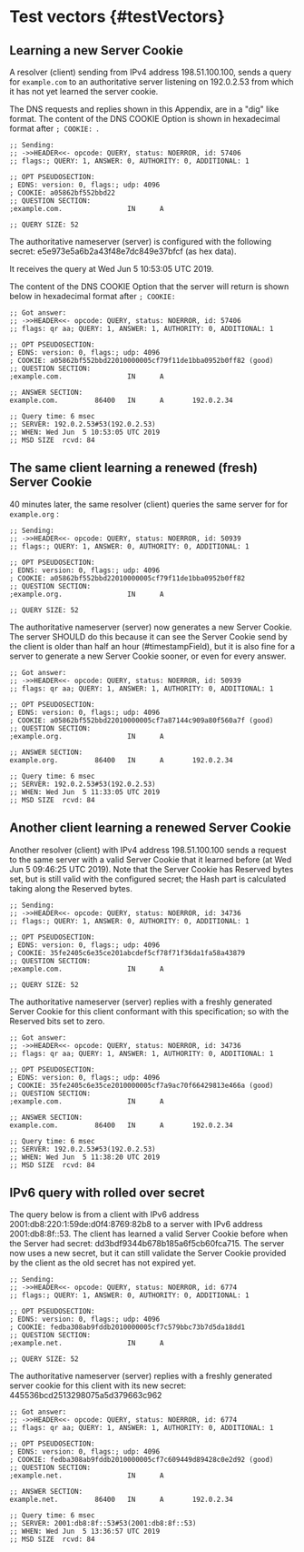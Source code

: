 # Test vectors {#testVectors}

## Learning a new Server Cookie

A resolver (client) sending from IPv4 address 198.51.100.100, sends a query for
`example.com` to an authoritative server listening on 192.0.2.53 from
which it has not yet learned the server cookie.

The DNS requests and replies shown in this Appendix, are in a "dig" like format.
The content of the DNS COOKIE Option is shown in hexadecimal format after
`; COOKIE: `.

~~~ ascii-art
;; Sending:
;; ->>HEADER<<- opcode: QUERY, status: NOERROR, id: 57406
;; flags:; QUERY: 1, ANSWER: 0, AUTHORITY: 0, ADDITIONAL: 1

;; OPT PSEUDOSECTION:
; EDNS: version: 0, flags:; udp: 4096
; COOKIE: a05862bf552bbd22
;; QUESTION SECTION:
;example.com.                IN      A

;; QUERY SIZE: 52
~~~

The authoritative nameserver (server) is configured with the following secret:
e5e973e5a6b2a43f48e7dc849e37bfcf (as hex data).

It receives the query at Wed Jun  5 10:53:05 UTC 2019.

The content of the DNS COOKIE Option that the server will return is shown
below in hexadecimal format after `; COOKIE: `

~~~ ascii-art
;; Got answer:
;; ->>HEADER<<- opcode: QUERY, status: NOERROR, id: 57406
;; flags: qr aa; QUERY: 1, ANSWER: 1, AUTHORITY: 0, ADDITIONAL: 1

;; OPT PSEUDOSECTION:
; EDNS: version: 0, flags:; udp: 4096
; COOKIE: a05862bf552bbd22010000005cf79f11de1bba0952b0ff82 (good)
;; QUESTION SECTION:
;example.com.                IN      A

;; ANSWER SECTION:
example.com.         86400   IN      A       192.0.2.34

;; Query time: 6 msec
;; SERVER: 192.0.2.53#53(192.0.2.53)
;; WHEN: Wed Jun  5 10:53:05 UTC 2019
;; MSD SIZE  rcvd: 84
~~~
## The same client learning a renewed (fresh) Server Cookie

40 minutes later, the same resolver (client) queries the same server for
for `example.org` :

~~~ ascii-art
;; Sending:
;; ->>HEADER<<- opcode: QUERY, status: NOERROR, id: 50939
;; flags:; QUERY: 1, ANSWER: 0, AUTHORITY: 0, ADDITIONAL: 1

;; OPT PSEUDOSECTION:
; EDNS: version: 0, flags:; udp: 4096
; COOKIE: a05862bf552bbd22010000005cf79f11de1bba0952b0ff82
;; QUESTION SECTION:
;example.org.                IN      A

;; QUERY SIZE: 52
~~~

The authoritative nameserver (server) now generates a new Server Cookie.
The server SHOULD do this because it can see the Server Cookie send by the
client is older than half an hour (#timestampField), but it is also fine for
a server to generate a new Server Cookie sooner, or even for every answer.

~~~ ascii-art
;; Got answer:
;; ->>HEADER<<- opcode: QUERY, status: NOERROR, id: 50939
;; flags: qr aa; QUERY: 1, ANSWER: 1, AUTHORITY: 0, ADDITIONAL: 1

;; OPT PSEUDOSECTION:
; EDNS: version: 0, flags:; udp: 4096
; COOKIE: a05862bf552bbd22010000005cf7a87144c909a80f560a7f (good)
;; QUESTION SECTION:
;example.org.                IN      A

;; ANSWER SECTION:
example.org.         86400   IN      A       192.0.2.34

;; Query time: 6 msec
;; SERVER: 192.0.2.53#53(192.0.2.53)
;; WHEN: Wed Jun  5 11:33:05 UTC 2019
;; MSD SIZE  rcvd: 84
~~~
## Another client learning a renewed Server Cookie

Another resolver (client) with IPv4 address 198.51.100.100 sends a request to
the same server with a valid Server Cookie that it learned before
(at Wed Jun  5 09:46:25 UTC 2019). Note that the Server Cookie has Reserved bytes set,
but is still valid with the configured secret; the Hash part is calculated
taking along the Reserved bytes.

~~~ ascii-art
;; Sending:
;; ->>HEADER<<- opcode: QUERY, status: NOERROR, id: 34736
;; flags:; QUERY: 1, ANSWER: 0, AUTHORITY: 0, ADDITIONAL: 1

;; OPT PSEUDOSECTION:
; EDNS: version: 0, flags:; udp: 4096
; COOKIE: 35fe2405c6e35ce201abcdef5cf78f71f36da1fa58a43879
;; QUESTION SECTION:
;example.com.                IN      A

;; QUERY SIZE: 52
~~~

The authoritative nameserver (server) replies with a freshly generated Server
Cookie for this client conformant with this specification; so with the Reserved
bits set to zero.

~~~ ascii-art
;; Got answer:
;; ->>HEADER<<- opcode: QUERY, status: NOERROR, id: 34736
;; flags: qr aa; QUERY: 1, ANSWER: 1, AUTHORITY: 0, ADDITIONAL: 1

;; OPT PSEUDOSECTION:
; EDNS: version: 0, flags:; udp: 4096
; COOKIE: 35fe2405c6e35ce2010000005cf7a9ac70f66429813e466a (good)
;; QUESTION SECTION:
;example.com.                IN      A

;; ANSWER SECTION:
example.com.         86400   IN      A       192.0.2.34

;; Query time: 6 msec
;; SERVER: 192.0.2.53#53(192.0.2.53)
;; WHEN: Wed Jun  5 11:38:20 UTC 2019
;; MSD SIZE  rcvd: 84
~~~
## IPv6 query with rolled over secret

The query below is from a client with IPv6 address 2001:db8:220:1:59de:d0f4:8769:82b8 to a server
with IPv6 address 2001:db8:8f::53.  The client has learned a valid Server Cookie
before when the Server had secret: dd3bdf9344b678b185a6f5cb60fca715.  The server now uses a
new secret, but it can still validate the Server Cookie provided by the client
as the old secret has not expired yet.

~~~ ascii-art
;; Sending:
;; ->>HEADER<<- opcode: QUERY, status: NOERROR, id: 6774
;; flags:; QUERY: 1, ANSWER: 0, AUTHORITY: 0, ADDITIONAL: 1

;; OPT PSEUDOSECTION:
; EDNS: version: 0, flags:; udp: 4096
; COOKIE: fedba308ab9fddb2010000005cf7c579bbc73b7d5da18dd1
;; QUESTION SECTION:
;example.net.                IN      A

;; QUERY SIZE: 52
~~~

The authoritative nameserver (server) replies with a freshly generated server
cookie for this client with its new secret: 445536bcd2513298075a5d379663c962

~~~ ascii-art
;; Got answer:
;; ->>HEADER<<- opcode: QUERY, status: NOERROR, id: 6774
;; flags: qr aa; QUERY: 1, ANSWER: 1, AUTHORITY: 0, ADDITIONAL: 1

;; OPT PSEUDOSECTION:
; EDNS: version: 0, flags:; udp: 4096
; COOKIE: fedba308ab9fddb2010000005cf7c609449d89428c0e2d92 (good)
;; QUESTION SECTION:
;example.net.                IN      A

;; ANSWER SECTION:
example.net.         86400   IN      A       192.0.2.34

;; Query time: 6 msec
;; SERVER: 2001:db8:8f::53#53(2001:db8:8f::53)
;; WHEN: Wed Jun  5 13:36:57 UTC 2019
;; MSD SIZE  rcvd: 84
~~~

